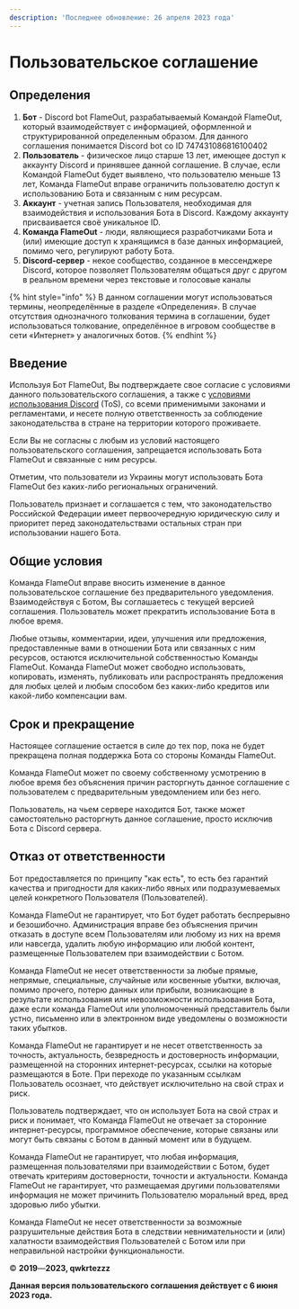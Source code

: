 ```yaml
---
description: 'Последнее обновление: 26 апреля 2023 года'
---
```


# Пользовательское соглашение

## Определения <a href="#definitions" id="definitions"></a>

1. **Бот** - Discord bot FlameOut, разрабатываемый Командой FlameOut, который взаимодействует с информацией, оформленной и структурированной определенным образом. Для данного соглашения понимается Discord bot со ID 747431086816100402
2. **Пользователь** - физическое лицо старше 13 лет, имеющее доступ к аккаунту Discord и принявшее данной соглашение. В случае, если Командой FlameOut будет выявлено, что пользователю меньше 13 лет, Команда FlameOut вправе ограничить пользователю доступ к использованию Бота и связанным с ним ресурсам.
3. **Аккаунт** - учетная запись Пользователя, необходимая для взаимодействия и использования Бота в Discord. Каждому аккаунту присваивается своё уникальное ID.
4. **Команда FlameOut** - люди, являющиеся разработчиками Бота и (или) имеющие доступ к хранящимся в базе данных информацией, помимо чего, регулируют работу Бота.&#x20;
5. **Discord-сервер** - некое сообщество, созданное в мессенджере Discord, которое позволяет Пользователям общаться друг с другом в реальном времени через текстовые и голосовые каналы

{% hint style="info" %}
В данном соглашении могут использоваться термины, неопределённые в разделе «Определения». В случае отсутствия однозначного толкования термина в соглашении, будет использоваться толкование, определённое в игровом сообществе в сети «Интернет» у аналогичных ботов.
{% endhint %}

## Введение <a href="#introduction" id="introduction"></a>

Используя Бот FlameOut, Вы подтверждаете свое согласие с условиями данного пользовательского соглашения, а также с [условиями использования Discord](https://discord.com/terms) (ToS), со всеми применимыми законами и регламентами, и несете полную ответственность за соблюдение законодательства в стране на территории которого проживаете.

Если Вы не согласны с любым из условий настоящего пользовательского соглашения, запрещается использовать Бота FlameOut и связанные с ним ресурсы.

Отметим, что пользователи из Украины могут использовать Бота FlameOut без каких-либо региональных ограничений.

Пользователь признает и соглашается с тем, что законодательство Российской Федерации имеет первоочередную юридическую силу и приоритет перед законодательствами остальных стран при использовании нашего Бота.

## Общие условия <a href="#general-terms" id="general-terms"></a>

Команда FlameOut вправе вносить изменение в данное пользовательское соглашение без предварительного уведомления. Взаимодействуя с Ботом, Вы соглашаетесь с текущей версией соглашения. Пользователь может прекратить использование Бота в любое время.

Любые отзывы, комментарии, идеи, улучшения или предложения, предоставленные вами в отношении Бота или связанных с ним ресурсов, остаются исключительной собственностью Команды FlameOut. Команда FlameOut может свободно использовать, копировать, изменять, публиковать или распространять предложения для любых целей и любым способом без каких-либо кредитов или какой-либо компенсации вам.

## Срок и прекращение <a href="#term-and-termination" id="term-and-termination"></a>

Настоящее соглашение остается в силе до тех пор, пока не будет прекращена полная поддержка Бота со стороны Команды FlameOut.

Команда FlameOut может по своему собственному усмотрению в любое время без объяснения причин расторгнуть данное соглашение с пользователем с предварительным уведомлением или без него.

Пользователь, на чьем сервере находится Бот, также может самостоятельно расторгнуть данное соглашение, просто исключив Бота с Discord сервера.

## Отказ от ответственности <a href="#denial-of-responsibility" id="denial-of-responsibility"></a>

Бот предоставляется по принципу "как есть", то есть без гарантий качества и пригодности для каких-либо явных или подразумеваемых целей конкретного Пользователя (Пользователей).&#x20;

Команда FlameOut не гарантирует, что Бот будет работать беспрерывно и безошибочно. Администрация вправе без объяснения причин отказать в доступе всем Пользователям или любому из них на время или навсегда, удалить любую информацию или любой контент, размещенные Пользователем при взаимодействии с Ботом.&#x20;

Команда FlameOut не несет ответственности за любые прямые, непрямые, специальные, случайные или косвенные убытки, включая, помимо прочего, потерю данных или прибыли, возникающие в результате использования или невозможности использования Бота, даже если команда FlameOut или уполномоченный представитель были устно, письменно или в электронном виде уведомлены о возможности таких убытков.

Команда FlameOut не гарантирует и не несет ответственность за точность, актуальность, безвредность и достоверность информации, размещенной на сторонних интернет-ресурсах, ссылки на которые размещаются в Боте. При переходе по указанным ссылкам Пользователь осознает, что действует исключительно на свой страх и риск.&#x20;

Пользователь подтверждает, что он использует Бота на свой страх и риск и понимает, что Команда FlameOut не отвечает за сторонние интернет-ресурсы, программное обеспечение, которые связаны или могут быть связаны с Ботом в данный момент или в будущем.&#x20;

Команда FlameOut не гарантирует, что любая информация, размещенная пользователями при взаимодействии с Ботом, будет отвечать критериям достоверности, точности и актуальности. Команда FlameOut не гарантирует, что размещаемая другими пользователями информация не может причинить Пользователю моральный вред, вред здоровью либо убытки.

Команда FlameOut не несет ответственности за возможные разрушительные действия Бота в следствии невнимательности и (или) халатности взаимодействия Пользователей с Ботом или  при неправильной настройки функциональности.

© **2019**—**2023, qwkrtezzz**

**Данная версия пользовательского соглашения действует с 6 июня 2023 года.**
